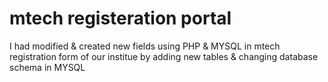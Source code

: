 # mtech registeration portal
I had modified & created new fields using PHP & MYSQL in mtech registration form of our institue by adding new tables & changing database schema in MYSQL

